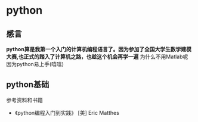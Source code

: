 # python 
## 感言
**python算是我第一个入门的计算机编程语言了。因为参加了全国大学生数学建模大赛,也正式的踏入了计算机之路，也趁这个机会再学一遍** 
为什么不用Matlab呢<br />
因为python易上手(嘻嘻)
## python基础
参考资料和书籍 
- 《python编程入门到实践》 [美] Eric Matthes
